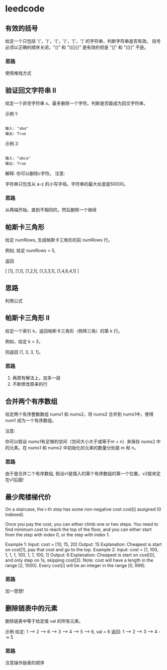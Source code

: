 # leedcode 

## 有效的括号

给定一个只包括 '('，')'，'{'，'}'，'['，']' 的字符串，判断字符串是否有效。
括号必须以正确的顺序关闭，"()" 和 "()[]{}" 是有效的但是 "(]" 和 "([)]" 不是。

### 思路
使用堆栈方式


## 验证回文字符串 Ⅱ

给定一个非空字符串 s，最多删除一个字符。判断是否能成为回文字符串。

示例 1:

```

输入: "aba"
输出: True

```

示例 2:

```

输入: "abca"
输出: True

```

解释: 你可以删除c字符。
注意:

字符串只包含从 a-z 的小写字母。字符串的最大长度是50000。


### 思路

从两端开始，直到不相同的，然后删除一个继续


## 帕斯卡三角形

给定 numRows, 生成帕斯卡三角形的前 numRows 行。

例如, 给定 numRows = 5,

返回

[
     [1],
    [1,1],
   [1,2,1],
  [1,3,3,1],
 [1,4,6,4,1]
]


## 思路
利用公式


## 帕斯卡三角形 II
给定一个索引 k，返回帕斯卡三角形（杨辉三角）的第 k 行。

例如，给定 k = 3，

则返回 [1, 3, 3, 1]。


### 思路

1. 再原有解法上，加多一层
2. 不断修改原来的行


## 合并两个有序数组

给定两个有序整数数组 nums1 和 nums2，将 nums2 合并到 nums1中，使得 num1 成为一个有序数组。

注意:

你可以假设 nums1有足够的空间（空间大小大于或等于m + n）来保存 nums2 中的元素。在 nums1 和 nums2 中初始化的元素的数量分别是 m 和 n。


### 思路

由于是合并二个有序数组, 假设v1是插入的第个有序数组的第一个位置，v2就肯定在v1后面!


## 最少爬楼梯代价

On a staircase, the i-th step has some non-negative cost cost[i] assigned (0 indexed).

Once you pay the cost, you can either climb one or two steps. You need to find minimum cost to reach the top of the floor, and you can either start from the step with index 0, or the step with index 1.

Example 1:
Input: cost = [10, 15, 20]
Output: 15
Explanation: Cheapest is start on cost[1], pay that cost and go to the top.
Example 2:
Input: cost = [1, 100, 1, 1, 1, 100, 1, 1, 100, 1]
Output: 6
Explanation: Cheapest is start on cost[0], and only step on 1s, skipping cost[3].
Note:
cost will have a length in the range [2, 1000].
Every cost[i] will be an integer in the range [0, 999].


### 思路
加一思想!



## 删除链表中的元素
删除链表中等于给定值 val 的所有元素。

示例
给定: 1 --> 2 --> 6 --> 3 --> 4 --> 5 --> 6, val = 6
返回: 1 --> 2 --> 3 --> 4 --> 5



### 思路
注意操作链表的顺序
